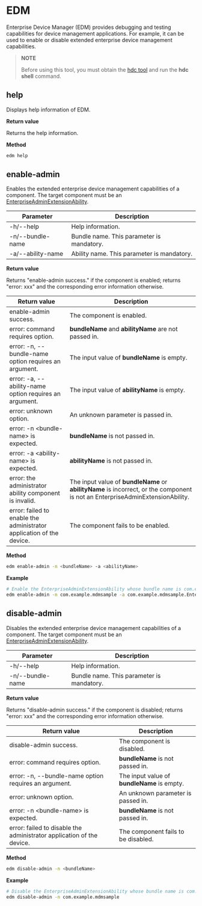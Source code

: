 # EDM


Enterprise Device Manager (EDM) provides debugging and testing capabilities for device management applications. For example, it can be used to enable or disable extended enterprise device management capabilities.

> **NOTE**
>
> Before using this tool, you must obtain the <!--Del-->[<!--DelEnd-->hdc tool<!--Del-->](../../device-dev/subsystems/subsys-toolchain-hdc-guide.md)<!--DelEnd--> and run the **hdc shell** command.


## help
  Displays help information of EDM.

  **Return value**

  Returns the help information.

  **Method**


  ```bash
  edm help
  ```


## enable-admin
Enables the extended enterprise device management capabilities of a component. The target component must be an [EnterpriseAdminExtensionAbility](../mdm/mdm-kit-admin.md).

| Parameter| Description             |
| -------- |-------------------|
| -h/--help | Help information.            |
| -n/--bundle-name | Bundle name. This parameter is mandatory.|
| -a/--ability-name | Ability name. This parameter is mandatory.|

  **Return value**

Returns "enable-admin success." if the component is enabled; returns "error: xxx" and the corresponding error information otherwise.

| Return value                                                      | Description                                                        |
| ------------------------------------------------------------ | ------------------------------------------------------------ |
| enable-admin success.                                        | The component is enabled.                                                  |
| error: command requires option.                              | **bundleName** and **abilityName** are not passed in.                             |
| error: -n, --bundle-name option requires an argument.        | The input value of **bundleName** is empty.                                      |
| error: -a, --ability-name option requires an argument.       | The input value of **abilityName** is empty.                                     |
| error: unknown option.                                       | An unknown parameter is passed in.                                          |
| error: -n \<bundle-name> is expected.                        | **bundleName** is not passed in.                                          |
| error: -a \<ability-name> is expected.                       | **abilityName** is not passed in.                                         |
| error: the administrator ability component is invalid.       | The input value of **bundleName** or **abilityName** is incorrect, or the component is not an EnterpriseAdminExtensionAbility. |
| error: failed to enable the administrator application of the device. | The component fails to be enabled.                                                  |

  **Method**


  ```bash
  edm enable-admin -n <bundleName> -a <abilityName>
  ```

  **Example**

```bash
# Enable the EnterpriseAdminExtensionAbility whose bundle name is com.example.mdmsample and class name is EnterpriseAdminAbility.
edm enable-admin -n com.example.mdmsample -a com.example.mdmsample.EnterpriseAdminAbility
```


## disable-admin
Disables the extended enterprise device management capabilities of a component. The target component must be an [EnterpriseAdminExtensionAbility](../mdm/mdm-kit-admin.md).

| Parameter            | Description              |
| ---------------- | ---------------------- |
| -h/--help        | Help information.            |
| -n/--bundle-name | Bundle name. This parameter is mandatory.|

  **Return value**

Returns "disable-admin success." if the component is disabled; returns "error: xxx" and the corresponding error information otherwise.

| Return value                                                      | Description                  |
| ------------------------------------------------------------ | ---------------------- |
| disable-admin success.                                       | The component is disabled.        |
| error: command requires option.                              | **bundleName** is not passed in.    |
| error: -n, --bundle-name option requires an argument.        | The input value of **bundleName** is empty.|
| error: unknown option.                                       | An unknown parameter is passed in.    |
| error: -n \<bundle-name> is expected.                        | **bundleName** is not passed in.    |
| error: failed to disable the administrator application of the device. | The component fails to be disabled.        |

  **Method**


  ```bash
  edm disable-admin -n <bundleName>
  ```

  **Example**


  ```bash
# Disable the EnterpriseAdminExtensionAbility whose bundle name is com.example.mdmsample.
edm disable-admin -n com.example.mdmsample
  ```
